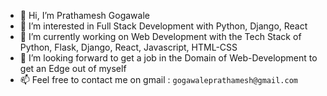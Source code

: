 - 👋 Hi, I’m Prathamesh Gogawale
- 👀 I’m interested in Full Stack Development with Python, Django, React
- 🌱 I’m currently working on Web Development with the Tech Stack of Python, Flask, Django, React, Javascript, HTML-CSS
- 💞️ I’m looking forward to get a job in the Domain of Web-Development to get an Edge out of myself
- 📫 Feel free to contact me on gmail : `gogawaleprathamesh@gmail.com`

<!---
prat41/prat41 is a ✨ special ✨ repository because its `README.md` (this file) appears on your GitHub profile.
You can click the Preview link to take a look at your changes.
--->
